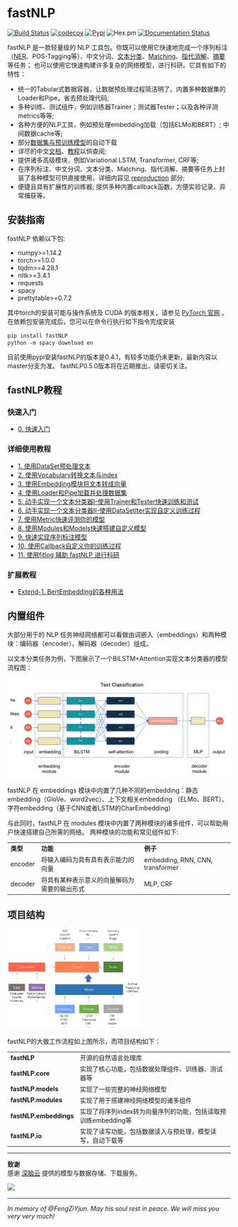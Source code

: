 # fastNLP

[![Build Status](https://travis-ci.org/fastnlp/fastNLP.svg?branch=master)](https://travis-ci.org/fastnlp/fastNLP)
[![codecov](https://codecov.io/gh/fastnlp/fastNLP/branch/master/graph/badge.svg)](https://codecov.io/gh/fastnlp/fastNLP)
[![Pypi](https://img.shields.io/pypi/v/fastNLP.svg)](https://pypi.org/project/fastNLP)
![Hex.pm](https://img.shields.io/hexpm/l/plug.svg)
[![Documentation Status](https://readthedocs.org/projects/fastnlp/badge/?version=latest)](http://fastnlp.readthedocs.io/?badge=latest)

fastNLP 是一款轻量级的 NLP 工具包。你既可以使用它快速地完成一个序列标注（[NER](reproduction/seqence_labelling/ner)、POS-Tagging等）、中文分词、[文本分类](reproduction/text_classification)、[Matching](reproduction/matching)、[指代消解](reproduction/coreference_resolution)、[摘要](reproduction/Summarization)等任务； 也可以使用它快速构建许多复杂的网络模型，进行科研。它具有如下的特性：

- 统一的Tabular式数据容器，让数据预处理过程简洁明了。内置多种数据集的Loader和Pipe，省去预处理代码;
- 多种训练、测试组件，例如训练器Trainer；测试器Tester；以及各种评测metrics等等;
- 各种方便的NLP工具，例如预处理embedding加载（包括ELMo和BERT）; 中间数据cache等;
- 部分[数据集与预训练模型](https://docs.qq.com/sheet/DVnpkTnF6VW9UeXdh?c=A1A0A0)的自动下载
- 详尽的中文[文档](https://fastnlp.readthedocs.io/)、[教程](https://fastnlp.readthedocs.io/zh/latest/user/tutorials.html)以供查阅;
- 提供诸多高级模块，例如Variational LSTM, Transformer, CRF等;
- 在序列标注、中文分词、文本分类、Matching、指代消解、摘要等任务上封装了各种模型可供直接使用，详细内容见 [reproduction](reproduction) 部分;
- 便捷且具有扩展性的训练器; 提供多种内置callback函数，方便实验记录、异常捕获等。


## 安装指南

fastNLP 依赖以下包:

+ numpy>=1.14.2
+ torch>=1.0.0
+ tqdm>=4.28.1
+ nltk>=3.4.1
+ requests
+ spacy
+ prettytable>=0.7.2

其中torch的安装可能与操作系统及 CUDA 的版本相关，请参见 [PyTorch 官网](https://pytorch.org/) 。 
在依赖包安装完成后，您可以在命令行执行如下指令完成安装

```shell
pip install fastNLP
python -m spacy download en
```

目前使用pypi安装fastNLP的版本是0.4.1，有较多功能仍未更新，最新内容以master分支为准。
fastNLP0.5.0版本将在近期推出，请密切关注。


## fastNLP教程

### 快速入门

- [0. 快速入门](https://fastnlp.readthedocs.io/zh/latest/user/quickstart.html)

### 详细使用教程

- [1. 使用DataSet预处理文本](https://fastnlp.readthedocs.io/zh/latest/tutorials/tutorial_1_data_preprocess.html)
- [2. 使用Vocabulary转换文本与index](https://fastnlp.readthedocs.io/zh/latest/tutorials/tutorial_2_vocabulary.html)
- [3. 使用Embedding模块将文本转成向量](https://fastnlp.readthedocs.io/zh/latest/tutorials/tutorial_3_embedding.html)
- [4. 使用Loader和Pipe加载并处理数据集](https://fastnlp.readthedocs.io/zh/latest/tutorials/tutorial_4_load_dataset.html)
- [5. 动手实现一个文本分类器I-使用Trainer和Tester快速训练和测试](https://fastnlp.readthedocs.io/zh/latest/tutorials/tutorial_5_loss_optimizer.html)
- [6. 动手实现一个文本分类器II-使用DataSetIter实现自定义训练过程](https://fastnlp.readthedocs.io/zh/latest/tutorials/tutorial_6_datasetiter.html)
- [7. 使用Metric快速评测你的模型](https://fastnlp.readthedocs.io/zh/latest/tutorials/tutorial_7_metrics.html)
- [8. 使用Modules和Models快速搭建自定义模型](https://fastnlp.readthedocs.io/zh/latest/tutorials/tutorial_8_modules_models.html)
- [9. 快速实现序列标注模型](https://fastnlp.readthedocs.io/zh/latest/tutorials/tutorial_9_seq_labeling.html)
- [10. 使用Callback自定义你的训练过程](https://fastnlp.readthedocs.io/zh/latest/tutorials/tutorial_10_callback.html)
- [11. 使用fitlog 辅助 fastNLP 进行科研](https://fastnlp.readthedocs.io/zh/latest/tutorials/tutorial_11_fitlog.html)

### 扩展教程

- [Extend-1. BertEmbedding的各种用法](https://fastnlp.readthedocs.io/zh/latest/tutorials/extend_1_bert_embedding.html)



## 内置组件

大部分用于的 NLP 任务神经网络都可以看做由词嵌入（embeddings）和两种模块：编码器（encoder）、解码器（decoder）组成。

以文本分类任务为例，下图展示了一个BiLSTM+Attention实现文本分类器的模型流程图：


![](./docs/source/figures/text_classification.png)

fastNLP 在 embeddings 模块中内置了几种不同的embedding：静态embedding（GloVe、word2vec）、上下文相关embedding
（ELMo、BERT）、字符embedding（基于CNN或者LSTM的CharEmbedding）

与此同时，fastNLP 在 modules 模块中内置了两种模块的诸多组件，可以帮助用户快速搭建自己所需的网络。 两种模块的功能和常见组件如下:

<table>
<tr>
    <td><b> 类型 </b></td>
    <td><b> 功能 </b></td>
    <td><b> 例子 </b></td>
</tr>
<tr>
    <td> encoder </td>
    <td> 将输入编码为具有具有表示能力的向量 </td>
    <td> embedding, RNN, CNN, transformer
</tr>
<tr>
    <td> decoder </td>
    <td> 将具有某种表示意义的向量解码为需要的输出形式 </td>
    <td> MLP, CRF </td>
</tr>
</table>


## 项目结构

<img src="./docs/source/figures/workflow.png" width="60%" height="60%">

fastNLP的大致工作流程如上图所示，而项目结构如下：

<table>
<tr>
    <td><b> fastNLP </b></td>
    <td> 开源的自然语言处理库 </td>
</tr>
<tr>
    <td><b> fastNLP.core </b></td>
    <td> 实现了核心功能，包括数据处理组件、训练器、测试器等 </td>
</tr>
<tr>
    <td><b> fastNLP.models </b></td>
    <td> 实现了一些完整的神经网络模型 </td>
</tr>
<tr>
    <td><b> fastNLP.modules </b></td>
    <td> 实现了用于搭建神经网络模型的诸多组件 </td>
</tr>
<tr>
    <td><b> fastNLP.embeddings </b></td>
    <td> 实现了将序列index转为向量序列的功能，包括读取预训练embedding等 </td>
</tr>
<tr>
    <td><b> fastNLP.io </b></td>
    <td> 实现了读写功能，包括数据读入与预处理，模型读写，自动下载等 </td>
</tr>
</table>
<hr>

<b>致谢</b>  
感谢 [深脑云](http://www.dbcloud.ai/) 提供的模型与数据存储、下载服务。

<a href="http://www.dbcloud.ai/">
    <img src="http://www.dbcloud.ai/static/images/logo/logo.png">
</a>


<hr>

*In memory of @FengZiYjun.  May his soul rest in peace. We will miss you very very much!*
